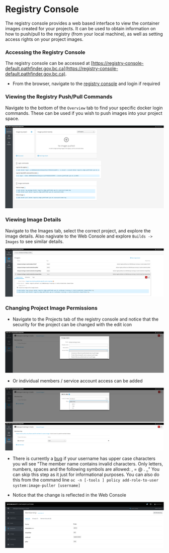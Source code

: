 # Registry Console
The registry console provides a web based interface to view the container images created for your projects. It can
be used to obtain information on how to push/pull to the registry (from your local machine), as well as setting access
rights on your project images. 


### Accessing the Registry Console
The registry console can be accessed at [https://registry-console-default.pathfinder.gov.bc.ca](https://registry-console-default.pathfinder.gov.bc.ca). 

- From the browser, navigate to the [registry console](https://registry-console-default.pathfinder.gov.bc.ca) and login if required


### Viewing the Registry Push/Pull Commands
Navigate to the bottom of the `Overview` tab to find your specific docker login commands. These can be used if you wish to push 
images into your project space. 

![](../assets/02_registry_console_overview.png)

### Viewing Image Details
Navigate to the Images tab, select the correct project, and explore the image details. Also nagivate to the Web Console and explore `Builds -> Images` 
to see similar details. 

![](../assets/02_registry_console_image_01.png)

### Changing Project Image Permissions
- Navigate to the Projects tab of the registry console and notice that the security for the project can be changed with the edit icon

![](../assets/02_registry_console_project_edit.png)

- Or individual members / service account access can be added

![](../assets/02_registry_console_project_member_add.png)
![](../assets/02_registry_console_project_member_add_02.png)

* There is currently a [bug](https://bugzilla.redhat.com/show_bug.cgi?id=1582238) if your username has upper case characters you wll see "The member name contains invalid characters. Only letters, numbers, spaces and the following symbols are allowed: , = @ . _" You can skip this step as it just for informational purposes. You can also do this from the command line `oc -n [-tools ] policy add-role-to-user system:image-puller [username]`

- Notice that the change is reflected in the Web Console

![](../assets/02_membership_add.png)



